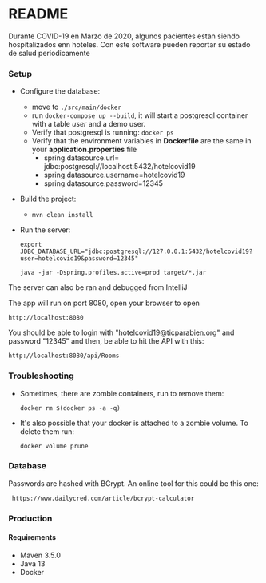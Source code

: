# README #

Durante COVID-19 en Marzo de 2020, algunos pacientes estan siendo hospitalizados enn hoteles.
Con este software pueden reportar su estado de salud periodicamente

### Setup ###

- Configure the database:

  - move to `./src/main/docker`
  - run `docker-compose up --build`, it will start a postgresql container with a table *user* and a demo user.
  - Verify that postgresql is running: `docker ps`
  - Verify that the environment variables in **Dockerfile** are the same in your **application.properties** file
      - spring.datasource.url= jdbc:postgresql://localhost:5432/hotelcovid19
      - spring.datasource.username=hotelcovid19
      - spring.datasource.password=12345

- Build the project:
  - `mvn clean install`

- Run the server:

     `export JDBC_DATABASE_URL="jdbc:postgresql://127.0.0.1:5432/hotelcovid19?user=hotelcovid19&password=12345"`

    `java -jar -Dspring.profiles.active=prod target/*.jar`

The server can also be ran and debugged from IntelliJ

The app will run on port 8080, open your browser to open

    http://localhost:8080

You should be able to login with "hotelcovid19@ticparabien.org" and password "12345" and then, be able to hit the API with this:

    http://localhost:8080/api/Rooms


### Troubleshooting

  - Sometimes, there are zombie containers, run to remove them:

      `docker rm $(docker ps -a -q)`

  - It's also possible that your docker is attached to a zombie volume. To delete them run:

       `docker volume prune`

### Database ###
Passwords are hashed with BCrypt. An online tool for this could be this one:

     https://www.dailycred.com/article/bcrypt-calculator

### Production ###

#### Requirements ####
- Maven 3.5.0
- Java 13
- Docker
